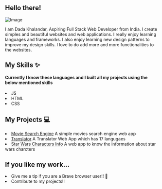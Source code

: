 ## Hello there!

<img src="https://camo.githubusercontent.com/4da399c3a8f66b662e6c7c2ad787ce979082d31ab3270866174dd686b224ce34/68747470733a2f2f63646e2e61636f64657a2e696e2f77702d636f6e74656e742f75706c6f6164732f323031382f30352f42616e6e65722d696d6167652d342e706e67" alt="Image">

I am Dada Khalandar, Aspiring Full Stack Web Developer from India. I create simples and beautiful websites and web applications. I really enjoy learning languages and frameworks. I also enjoy learning new design patterns to improve my design skills. I love to do add more and more functionalities to the websites.

## My Skills ✨
#### Currently I know these languages and I built all my projects using the below mentioned skills
 <li>JS</li>
 <li>HTML</li>
 <li>CSS</li>

## My Projects 💻

<li><a href="https://movies-searchengine.netlify.app/" title="A simple movies search engine web app">Movie Search Engine</a>  A simple movies search engine web app</li>
<li><a href="https://anne-translator.netlify.app/" title="A Translator web app">Translator</a>  A Translator Web App which has 17 langugaes</li>
<li><a href="https://starwars-characters-info.netlify.app/" title="Star Wars">Star Wars Characters Info</a>  A web app to know the information about star wars charcters</li>


## If you like my work...
<li>Give me a tip if you are a Brave browser user!! 🦁</li>
<li>Contribute to my projects!!</li>


